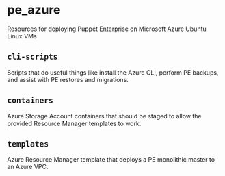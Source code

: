 # pe_azure

Resources for deploying Puppet Enterprise on Microsoft Azure Ubuntu Linux VMs

## `cli-scripts`

Scripts that do useful things like install the Azure CLI, perform PE backups,
and assist with PE restores and migrations.

## `containers`

Azure Storage Account containers that should be staged to allow the provided
Resource Manager templates to work.

## `templates`

Azure Resource Manager template that deploys a PE monolithic master to an Azure
VPC.
